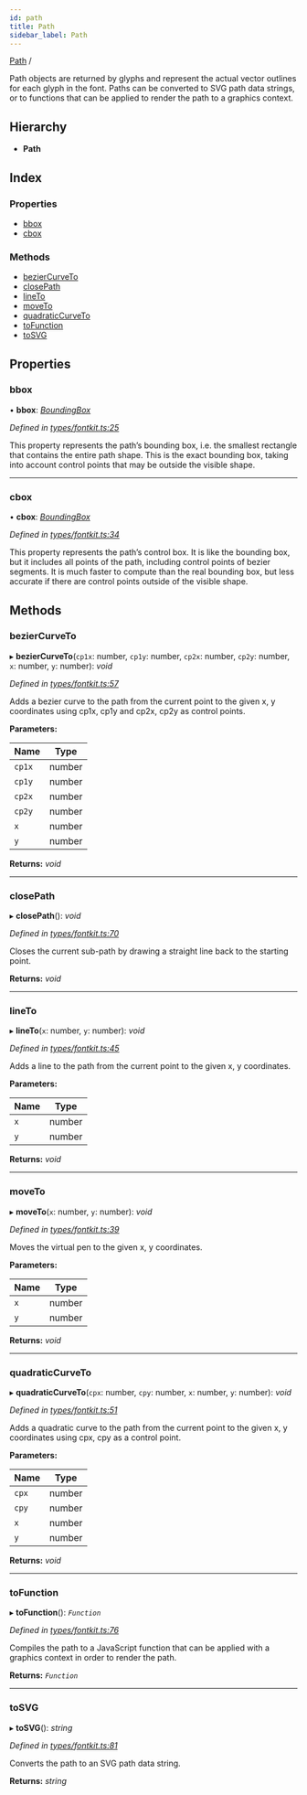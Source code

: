 ```yaml
---
id: path
title: Path
sidebar_label: Path
---
```


[Path](path.md) /

Path objects are returned by glyphs and represent the actual vector outlines
for each glyph in the font. Paths can be converted to SVG path data strings,
or to functions that can be applied to render the path to a graphics context.

## Hierarchy

* **Path**

## Index

### Properties

* [bbox](path.md#bbox)
* [cbox](path.md#cbox)

### Methods

* [bezierCurveTo](path.md#beziercurveto)
* [closePath](path.md#closepath)
* [lineTo](path.md#lineto)
* [moveTo](path.md#moveto)
* [quadraticCurveTo](path.md#quadraticcurveto)
* [toFunction](path.md#tofunction)
* [toSVG](path.md#tosvg)

## Properties

###  bbox

• **bbox**: *[BoundingBox](boundingbox.md)*

*Defined in [types/fontkit.ts:25](https://github.com/Hopding/pdf-lib-docs/blob/36487a6/pdf-lib/src/types/fontkit.ts#L25)*

This property represents the path’s bounding box, i.e. the smallest
rectangle that contains the entire path shape. This is the exact
bounding box, taking into account control points that may be outside the
visible shape.

___

###  cbox

• **cbox**: *[BoundingBox](boundingbox.md)*

*Defined in [types/fontkit.ts:34](https://github.com/Hopding/pdf-lib-docs/blob/36487a6/pdf-lib/src/types/fontkit.ts#L34)*

This property represents the path’s control box. It is like the
bounding box, but it includes all points of the path, including control
points of bezier segments. It is much faster to compute than the real
bounding box, but less accurate if there are control points outside of the
visible shape.

## Methods

###  bezierCurveTo

▸ **bezierCurveTo**(`cp1x`: number, `cp1y`: number, `cp2x`: number, `cp2y`: number, `x`: number, `y`: number): *void*

*Defined in [types/fontkit.ts:57](https://github.com/Hopding/pdf-lib-docs/blob/36487a6/pdf-lib/src/types/fontkit.ts#L57)*

Adds a bezier curve to the path from the current point to the
given x, y coordinates using cp1x, cp1y and cp2x, cp2y as control points.

**Parameters:**

Name | Type |
------ | ------ |
`cp1x` | number |
`cp1y` | number |
`cp2x` | number |
`cp2y` | number |
`x` | number |
`y` | number |

**Returns:** *void*

___

###  closePath

▸ **closePath**(): *void*

*Defined in [types/fontkit.ts:70](https://github.com/Hopding/pdf-lib-docs/blob/36487a6/pdf-lib/src/types/fontkit.ts#L70)*

Closes the current sub-path by drawing a straight line back to the
starting point.

**Returns:** *void*

___

###  lineTo

▸ **lineTo**(`x`: number, `y`: number): *void*

*Defined in [types/fontkit.ts:45](https://github.com/Hopding/pdf-lib-docs/blob/36487a6/pdf-lib/src/types/fontkit.ts#L45)*

Adds a line to the path from the current point to the
given x, y coordinates.

**Parameters:**

Name | Type |
------ | ------ |
`x` | number |
`y` | number |

**Returns:** *void*

___

###  moveTo

▸ **moveTo**(`x`: number, `y`: number): *void*

*Defined in [types/fontkit.ts:39](https://github.com/Hopding/pdf-lib-docs/blob/36487a6/pdf-lib/src/types/fontkit.ts#L39)*

Moves the virtual pen to the given x, y coordinates.

**Parameters:**

Name | Type |
------ | ------ |
`x` | number |
`y` | number |

**Returns:** *void*

___

###  quadraticCurveTo

▸ **quadraticCurveTo**(`cpx`: number, `cpy`: number, `x`: number, `y`: number): *void*

*Defined in [types/fontkit.ts:51](https://github.com/Hopding/pdf-lib-docs/blob/36487a6/pdf-lib/src/types/fontkit.ts#L51)*

Adds a quadratic curve to the path from the current point to the
given x, y coordinates using cpx, cpy as a control point.

**Parameters:**

Name | Type |
------ | ------ |
`cpx` | number |
`cpy` | number |
`x` | number |
`y` | number |

**Returns:** *void*

___

###  toFunction

▸ **toFunction**(): *`Function`*

*Defined in [types/fontkit.ts:76](https://github.com/Hopding/pdf-lib-docs/blob/36487a6/pdf-lib/src/types/fontkit.ts#L76)*

Compiles the path to a JavaScript function that can be applied with a
graphics context in order to render the path.

**Returns:** *`Function`*

___

###  toSVG

▸ **toSVG**(): *string*

*Defined in [types/fontkit.ts:81](https://github.com/Hopding/pdf-lib-docs/blob/36487a6/pdf-lib/src/types/fontkit.ts#L81)*

Converts the path to an SVG path data string.

**Returns:** *string*